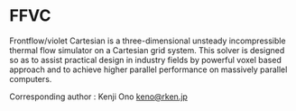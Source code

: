 FFVC
====

Frontflow/violet Cartesian is a three-dimensional unsteady incompressible thermal flow simulator 
on a Cartesian grid system. This solver is designed so as to assist practical design in industry 
fields by powerful voxel based approach and to achieve higher parallel performance on massively
parallel computers.


Corresponding author : Kenji Ono  keno@rken.jp

